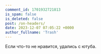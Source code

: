 ```yaml
---
comment_id: 1701932721813
is_spam: false
is_deleted: false
post: /on-headers/
date: 2023-12-07 07:05:22 +0000
author_fullname: 'Trash'
---
```


Если что-то не нравится, удались с ютуба.
